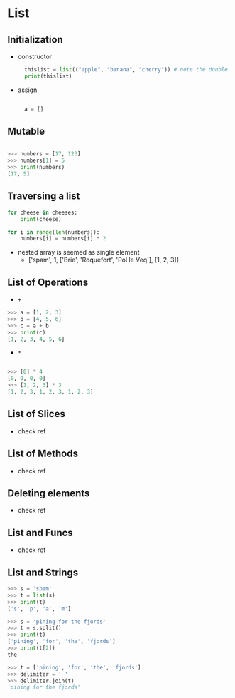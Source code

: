 # List

## Initialization
* constructor
    ```python
      thislist = list(("apple", "banana", "cherry")) # note the double round-brackets
      print(thislist)
    ```

* assign
    ```python

      a = []
    ```


## Mutable

```python

>>> numbers = [17, 123]
>>> numbers[1] = 5
>>> print(numbers)
[17, 5]

```

## Traversing a list

```python
for cheese in cheeses:
    print(cheese)
```

```python
for i in range(len(numbers)):
    numbers[i] = numbers[i] * 2
```

* nested array is seemed as single element
    * ['spam', 1, ['Brie', 'Roquefort', 'Pol le Veq'], [1, 2, 3]]

## List of Operations
* `+`

```python
>>> a = [1, 2, 3]
>>> b = [4, 5, 6]
>>> c = a + b
>>> print(c)
[1, 2, 3, 4, 5, 6]

```

* `*`

```python

>>> [0] * 4
[0, 0, 0, 0]
>>> [1, 2, 3] * 3
[1, 2, 3, 1, 2, 3, 1, 2, 3]

```

## List of Slices

* check ref

## List of Methods

* check ref

## Deleting elements
* check ref

## List and Funcs
* check ref

## List and Strings

```python
>>> s = 'spam'
>>> t = list(s)
>>> print(t)
['s', 'p', 'a', 'm']

```

```python
>>> s = 'pining for the fjords'
>>> t = s.split()
>>> print(t)
['pining', 'for', 'the', 'fjords']
>>> print(t[2])
the

```

```python
>>> t = ['pining', 'for', 'the', 'fjords']
>>> delimiter = ' '
>>> delimiter.join(t)
'pining for the fjords'

```
